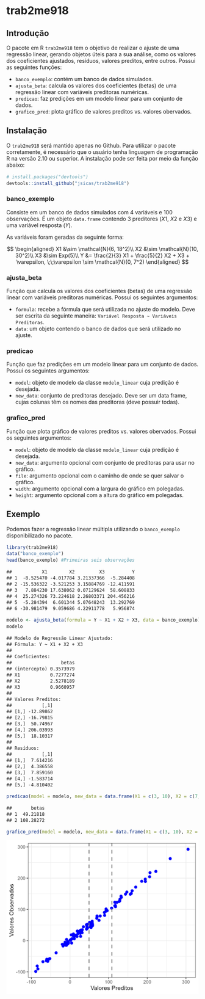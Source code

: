 
# trab2me918

## Introdução

O pacote em R `trab2me918` tem o objetivo de realizar o ajuste de uma
regressão linear, gerando objetos úteis para a sua análise, como os
valores dos coeficientes ajustados, resíduos, valores preditos, entre
outros. Possui as seguintes funções:

- `banco_exemplo`: contém um banco de dados simulados.
- `ajusta_beta`: calcula os valores dos coeficientes (betas) de uma
  regressão linear com variáveis preditoras numéricas.
- `predicao`: faz predições em um modelo linear para um conjunto de
  dados.
- `grafico_pred`: plota gráfico de valores preditos vs. valores
  obervados.

## Instalação

O `trab2me918` será mantido apenas no Github. Para utilizar o pacote
corretamente, é necessário que o usuário tenha linguagem de programação
R na versão 2.10 ou superior. A instalação pode ser feita por meio da
função abaixo:

``` r
# install.packages("devtools")
devtools::install_github("jsicas/trab2me918")
```

### banco_exemplo

Consiste em um banco de dados simulados com 4 variáveis e 100
observações. É um objeto `data.frame` contendo 3 preditores ($X1$, $X2$
e $X3$) e uma variável resposta ($Y$).

As variáveis foram geradas da seguinte forma:

$$
\begin{aligned}
X1 &\sim \mathcal{N}(6, 18^2)\\
X2 &\sim \mathcal{N}(10, 30^2)\\
X3 &\sim Exp(5)\\
Y &= \frac{2}{3} X1 + \frac{5}{2} X2 + X3 + \varepsilon, \;\;\varepsilon \sim \mathcal{N}(0, 7^2)
\end{aligned}
$$

### ajusta_beta

Função que calcula os valores dos coeficientes (betas) de uma regressão
linear com variáveis preditoras numéricas. Possui os seguintes
argumentos:

- `formula`: recebe a fórmula que será utilizada no ajuste do modelo.
  Deve ser escrita da seguinte maneira:
  `Variável Resposta ~ Variáveis Preditoras`.
- `data`: um objeto contendo o banco de dados que será utilizado no
  ajuste.

### predicao

Função que faz predições em um modelo linear para um conjunto de dados.
Possui os seguintes argumentos:

- `model`: objeto de modelo da classe `modelo_linear` cuja predição é
  desejada.
- `new_data`: conjunto de preditoras desejado. Deve ser um data frame,
  cujas colunas têm os nomes das preditoras (deve possuir todas).

### grafico_pred

Função que plota gráfico de valores preditos vs. valores obervados.
Possui os seguintes argumentos:

- `model`: objeto de modelo da classe `modelo_linear` cuja predição é
  desejada.
- `new_data`: argumento opcional com conjunto de preditoras para usar no
  gráfico. 
- `file`: argumento opcional com o caminho de onde se quer salvar o
  gráfico.
- `width`: argumento opcional com a largura do gráfico em polegadas.
- `height`: argumento opcional com a altura do gráfico em polegadas.

## Exemplo

Podemos fazer a regressão linear múltipla utilizando o `banco_exemplo`
disponibilizado no pacote.

``` r
library(trab2me918)
data("banco_exemplo")
head(banco_exemplo) #Primeiras seis observações
```

    ##           X1        X2         X3          Y
    ## 1  -8.525470 -4.017784 3.21337366  -5.284408
    ## 2 -15.536322 -3.521253 3.15884769 -12.411591
    ## 3   7.884230 17.638062 0.07129624  58.608833
    ## 4  25.274326 73.224618 2.26803371 204.456216
    ## 5  -5.284394  6.601344 5.07648243  13.292769
    ## 6 -30.981479  9.059686 4.22911778   5.956874

``` r
modelo <- ajusta_beta(formula = Y ~ X1 + X2 + X3, data = banco_exemplo)
modelo
```

    ## Modelo de Regressão Linear Ajustado:
    ## Fórmula: Y ~ X1 + X2 + X3 
    ## 
    ## Coeficientes:
    ##                  betas
    ## (intercepto) 0.3573979
    ## X1           0.7277274
    ## X2           2.5278189
    ## X3           0.9660957
    ## 
    ## Valores Preditos:
    ##           [,1]
    ## [1,] -12.89862
    ## [2,] -16.79815
    ## [3,]  50.74967
    ## [4,] 206.03993
    ## [5,]  18.10317
    ## 
    ## Resíduos:
    ##           [,1]
    ## [1,]  7.614216
    ## [2,]  4.386558
    ## [3,]  7.859160
    ## [4,] -1.583714
    ## [5,] -4.810402

``` r
predicao(model = modelo, new_data = data.frame(X1 = c(3, 10), X2 = c(7, 23), X3 = c(30, 44)))
```

    ##       betas
    ## 1  49.21818
    ## 2 108.28272

``` r
grafico_pred(model = modelo, new_data = data.frame(X1 = c(3, 10), X2 = c(7, 23), X3 = c(30, 44)), file = "exemplo.png", width = 5, height = 4, device = 'png')
```

![](exemplo.png)<!-- -->

